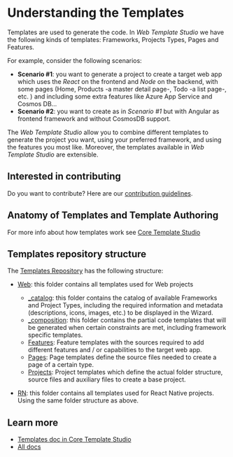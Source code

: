 # Understanding the Templates

Templates are used to generate the code. In *Web Template Studio* we have the following kinds of templates: Frameworks, Projects Types, Pages and Features.

For example, consider the following scenarios:

- **Scenario #1**: you want to generate a project to create a target web app which uses the *React* on the frontend and *Node* on the backend, with some pages (Home, Products -a master detail page-, Todo -a list page-, etc. ) and including some extra features like Azure App Service and Cosmos DB...
- **Scenario #2**: you want to create as in *Scenario #1* but with Angular as frontend framework and without CosmosDB support.

The *Web Template Studio* allow you to combine different templates to generate the project you want, using your preferred framework, and using the features you most like. Moreover, the templates available in *Web Template Studio* are extensible.

## Interested in contributing

Do you want to contribute? Here are our [contribution guidelines](../../CONTRIBUTING.md).

## Anatomy of Templates and Template Authoring

For more info about how templates work see [Core Template Studio](https://github.com/microsoft/CoreTemplateStudio/tree/dev/docs/templates.md)

## Templates repository structure

The [Templates Repository](../../templates) has the following structure:

- [Web](../../templates/Web): this folder contains all templates used for Web projects
  - [_catalog](../../templates/Web/_catalog): this folder contains the catalog of available Frameworks and Project Types, including the required information and metadata (descriptions, icons, images, etc.) to be displayed in the Wizard.
  - [_composition](../../templates/Web/_composition): this folder contains the partial code templates that will be generated when certain constraints are met, including framework specific templates.
  - [Features](../../templates/Web/Features): Feature templates with the sources required to add different features and / or capabilities to the target web app.
  - [Pages](../../templates/Web/Pages): Page templates define the source files needed to create a page of a certain type.
  - [Projects](../../templates/Web/Projects): Project templates which define the actual folder structure, source files and auxiliary files to create a base project.

- [RN](../../templates/RN): this folder contains all templates used for React Native projects. Using the same folder structure as above.

## Learn more

- [Templates doc in Core Template Studio](https://github.com/microsoft/CoreTemplateStudio/tree/dev/docs/templates.md)
- [All docs](../README.md)
